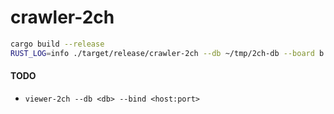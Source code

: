 # crawler-2ch


```sh
cargo build --release
RUST_LOG=info ./target/release/crawler-2ch --db ~/tmp/2ch-db --board b monitor --interval 300
```

#### TODO
- ```viewer-2ch --db <db> --bind <host:port>```
